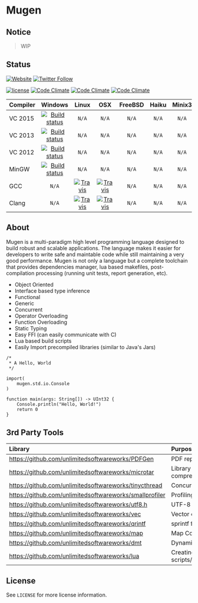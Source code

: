 Mugen
===

## Notice
> WIP

## Status

[![Website](https://img.shields.io/website-up-down-green-red/https/shields.io.svg?style=flat)](https://mugen.praisethemoon.org)
[![Twitter Follow](https://img.shields.io/twitter/follow/alonnesora.svg?style=social&label=Follow&style=flat)](https://twitter.com/alonnesora)

[![license](https://img.shields.io/github/license/mashape/apistatus.svg?style=flat)](LICENSE)
[![Code Climate](https://img.shields.io/codeclimate/github/unlimitedsoftwareworks/mugen.svg?style=flat)](https://codeclimate.com/github/unlimitedsoftwareworks/mugen)
[![Code Climate](https://img.shields.io/codeclimate/coverage/github/unlimitedsoftwareworks/mugen.svg?style=flat)](https://codeclimate.com/github/unlimitedsoftwareworks/mugen/coverage)
[![Code Climate](https://img.shields.io/codeclimate/issues/github/unlimitedsoftwareworks/mugen.svg?style=flat)](https://codeclimate.com/github/unlimitedsoftwareworks/mugen)

|Compiler|Windows|Linux|OSX|FreeBSD|Haiku|Minix3|
|:---|:---:|:---:|:---:|:---:|:---:|:---:|
|VC 2015|[![Build status](https://ci.appveyor.com/api/projects/status/kbrinttp59oosuik?svg=true)](https://ci.appveyor.com/project/praisethemoon/mugen)|`N/A`|`N/A`|`N/A`|`N/A`|`N/A`|
|VC 2013|[![Build status](https://ci.appveyor.com/api/projects/status/kbrinttp59oosuik?svg=true)](https://ci.appveyor.com/project/praisethemoon/mugen)|`N/A`|`N/A`|`N/A`|`N/A`|`N/A`|
|VC 2012|[![Build status](https://ci.appveyor.com/api/projects/status/kbrinttp59oosuik?svg=true)](https://ci.appveyor.com/project/praisethemoon/mugen)|`N/A`|`N/A`|`N/A`|`N/A`|`N/A`|
|MinGW|[![Build status](https://ci.appveyor.com/api/projects/status/vc88bxo5jfm4uial?svg=true)](https://ci.appveyor.com/project/praisethemoon/mugen-i8kut)|`N/A`|`N/A`|`N/A`|`N/A`|`N/A`|
|GCC |`N/A`|[![Travis](https://img.shields.io/travis/unlimitedsoftwareworks/mugen.svg?style=flat)](https://travis-ci.org/unlimitedsoftwareworks/mugen)|[![Travis](https://img.shields.io/travis/unlimitedsoftwareworks/mugen.svg?style=flat)](https://travis-ci.org/unlimitedsoftwareworks/mugen)|`N/A`|`N/A`|`N/A`|
|Clang|`N/A`|[![Travis](https://img.shields.io/travis/unlimitedsoftwareworks/mugen.svg?style=flat)](https://travis-ci.org/unlimitedsoftwareworks/mugen)|[![Travis](https://img.shields.io/travis/unlimitedsoftwareworks/mugen.svg?style=flat)](https://travis-ci.org/unlimitedsoftwareworks/mugen)|`N/A`|`N/A`|`N/A`|

## About

Mugen is a multi-paradigm high level programming language designed to build robust and scalable applications. The language makes it easier for developers to write safe and maintable code while still maintaining a very good performance. Mugen is not only a language but a complete toolchain that provides dependencies manager, lua based makefiles, post-compilation processing (running unit tests, report generation, etc).

- Object Oriented
- Interface based type inference
- Functional
- Generic
- Concurrent
- Operator Overloading
- Function Overloading
- Static Typing
- Easy FFI (can easily communicate with C)
- Lua based build scripts
- Easily Import precompiled libraries (similar to Java's Jars)

```mu
/*
 * A Hello, World
 */

import(
	mugen.std.io.Console
)

function main(args: String[]) -> UInt32 {
	Console.println("Hello, World!")
	return 0
}
```

## 3rd Party Tools

|Library|Purpose|
|:---|:---|
|https://github.com/unlimitedsoftwareworks/PDFGen| PDF report generation |
|https://github.com/unlimitedsoftwareworks/microtar| Library compression/decompression |
|https://github.com/unlimitedsoftwareworks/tinycthread|Concurrency|
|https://github.com/unlimitedsoftwareworks/smallprofiler|Profiling|
|https://github.com/unlimitedsoftwareworks/utf8.h|UTF-8 Encoding|
|https://github.com/unlimitedsoftwareworks/vec|Vector container|
|https://github.com/unlimitedsoftwareworks/qrintf|sprintf fast alternative|
|https://github.com/unlimitedsoftwareworks/map|Map Container|
|https://github.com/unlimitedsoftwareworks/dmt|Dynamic Memory Tracker|
|https://github.com/unlimitedsoftwareworks/lua|Creating build scripts/makefiles|

## License
See `LICENSE` for more license information.